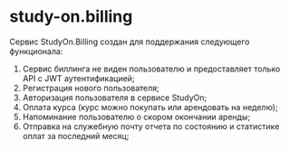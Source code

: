 # study-on.billing

Сервис StudyOn.Billing создан для поддержания следующего функционала:
1. Сервис биллинга не виден пользователю и предоставляет только API с JWT
аутентификацией;
2. Регистрация нового пользователя;
3. Авторизация пользователя в сервисе StudyOn;
4. Оплата курса (курс можно покупать или арендовать на неделю);
5. Напоминание пользователю о скором окончании аренды;
6. Отправка на служебную почту отчета по состоянию и статистике оплат за
последний месяц;
